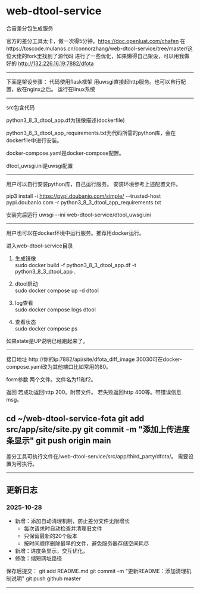 # web-dtool-service

合宙差分包生成服务

官方的差分工具太卡，做一次得5分钟。https://doc.openluat.com/chafen
在https://toscode.mulanos.cn/connorzhang/web-dtool-service/tree/master/这位大佬的fork里找到了源代码
进行了一些优化，如果懒得自己架设，可以用我做好的  http://132.226.16.19:7882/dfota

---
下面是架设步骤：
代码使用flask框架
用uwsgi直接起http服务。也可以自行配置，放在nginx之后。
运行在linux系统

---

src包含代码

python3_8_3_dtool_app.df为镜像描述(dockerfile)

python3_8_3_dtool_app_requirements.txt为代码所需的python库，会在dockerfile中进行安装。

docker-compose.yaml是docker-compose配置。

dtool_uwsgi.ini是uwsgi配置

---

用户可以自行安装python库，自己运行服务。
安装环境参考上述配置文件。

pip3 install -i https://pypi.doubanio.com/simple/ --trusted-host pypi.doubanio.com -r python3_8_3_dtool_app_requirements.txt

安装完后运行
uwsgi --ini web-dtool-service/dtool_uwsgi.ini

---

用户也可以在docker环境中运行服务。推荐用docker运行。

进入web-dtool-service目录

1. 生成镜像  
sudo docker build -f python3_8_3_dtool_app.df -t python3_8_3_dtool_app .

2. dtool启动  
sudo docker compose up -d dtool

3. log查看  
sudo docker compose logs dtool

4. 查看状态  
sudo docker compose ps

如果state是UP说明已经跑起来了。

---

接口地址
http://你的ip:7882/api/site/dfota_diff_image
30030可在docker-compose.yaml改为其他端口比如常用的80。

form参数
两个文件。文件名为f1和f2。   

返回
若成功返回http 200。附带文件。
若失败返回http 400等。带错误信息msg。

  cd ~/web-dtool-service-fota
  git add src/app/site/site.py
  git commit -m "添加上传进度条显示"
  git push origin main
---

差分工具可执行文件在/web-dtool-service/src/app/third_party/dfota/。
需要设置为可执行。

---
  ## 更新日志

  ### 2025-10-28
  - 新增：添加自动清理机制，防止差分文件无限增长
    - 每次请求时自动检查并清理旧文件
    - 只保留最新的20个版本
    - 按时间顺序删除最早的文件，避免服务器存储空间耗尽
  - 新增：进度条显示，交互优化。
  - 修改：缩短网址路径

保存后提交：
  git add README.md
  git commit -m "更新README：添加清理机制说明"
  git push github master

  ---
